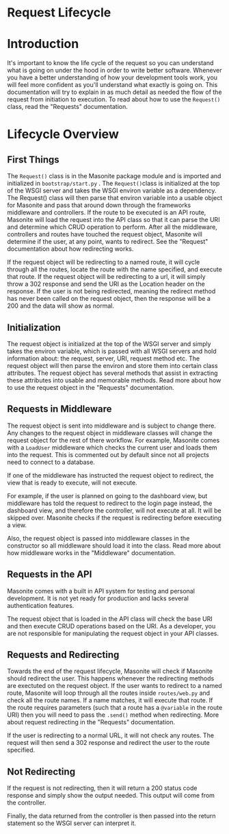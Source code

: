 # Request Lifecycle

# Introduction

It's important to know the life cycle of the request so you can understand what is going on under the hood in order to write better software. Whenever you have a better understanding of how your development tools work, you will feel more confident as you'll understand what exactly is going on. This documentation will try to explain in as much detail as needed the flow of the request from initiation to execution. To read about how to use the `Request()` class, read the "Requests" documentation.

# Lifecycle Overview

## First Things

The `Request()` class is in the Masonite package module and is imported and initialized in `bootstrap/start.py` . The `Request()`class is initialized at the top of the WSGI server and takes the WSGI environ variable as a dependency. The Request\(\) class will then parse that environ variable into a usable object for Masonite and pass that around down through the frameworks middleware and controllers. If the route to be executed is an API route, Masonite will load the request into the API class so that it can parse the URI and determine which CRUD operation to perform. After all the middleware, controllers and routes have touched the request object, Masonite will determine if the user, at any point, wants to redirect. See the "Request" documentation about how redirecting works.

If the request object will be redirecting to a named route, it will cycle through all the routes, locate the route with the name specified, and execute that route. If the request object will be redirecting to a url, it will simply throw a 302 response and send the URI as the Location header on the response. If the user is not being redirected, meaning the redirect method has never been called on the request object, then the response will be a 200 and the data will show as normal.

## Initialization

The request object is initialized at the top of the WSGI server and simply takes the environ variable, which is passed with all WSGI servers and hold information about: the request, server, URI, request method etc. The request object will then parse the environ and store them into certain class attributes. The request object has several methods that assist in extracting these attributes into usable and memorable methods. Read more about how to use the request object in the "Requests" documentation. 

## Requests in Middleware

The request object is sent into middleware and is subject to change there. Any changes to the request object in middleware classes will change the request object for the rest of there workflow. For example, Masonite comes with a `LoadUser` middleware which checks the current user and loads them into the request. This is commented out by default since not all projects need to connect to a database.

If one of the middleware has instructed the request object to redirect, the view that is ready to execute, will not execute.

For example, if the user is planned on going to the dashboard view, but middleware has told the request to redirect to the login page instead, the dashboard view, and therefore the controller, will not execute at all. It will be skipped over. Masonite checks if the request is redirecting before executing a view.

Also, the request object is passed into middleware classes in the constructor so all middleware should load it into the class. Read more about how middleware works in the "Middleware" documentation.

## Requests in the API

Masonite comes with a built in API system for testing and personal development. It is not yet ready for production and lacks several authentication features.

The request object that is loaded in the API class will check the base URI and then execute CRUD operations based on the URI. As a developer, you are not responsible for manipulating the request object in your API classes.

## Requests and Redirecting

Towards the end of the request lifecycle, Masonite will check if Masonite should redirect the user. This happens whenever the redirecting methods are exectuted on the request object. If the user wants to redirect to a named route, Masonite will loop through all the routes inside `routes/web.py` and check all the route names. If a name matches, it will execute that route. If the route requires parameters \(such that a route has a `@variable` in the route URI\) then you will need to pass the `.send()` method when redirecting. More about request redirecting in the "Requests" documentation.

If the user is redirecting to a normal URL, it will not check any routes. The request will then send a 302 response and redirect the user to the route specified.

## Not Redirecting

If the request is not redirecting, then it will return a 200 status code response and simply show the output needed. This output will come from the controller.

Finally, the data returned from the controller is then passed into the return statement so the WSGI server can interpret it.